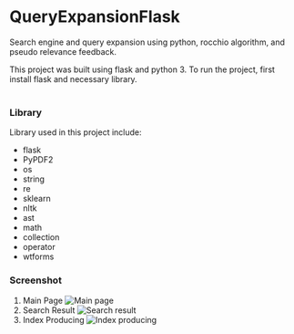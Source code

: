 # QueryExpansionFlask
Search engine and query expansion using python, rocchio algorithm, and pseudo relevance feedback.

This project was built using flask and python 3.
To run the project, first install flask and necessary library.
<br><br>
### Library
Library used in this project include:
- flask
- PyPDF2
- os
- string
- re
- sklearn
- nltk
- ast
- math
- collection
- operator
- wtforms

### Screenshot
1. Main Page
![Main page]()
2. Search Result
![Search result]()
3. Index Producing
![Index producing]()
